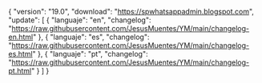 {
	"version": "19.0",
	"download": "https://spwhatsappadmin.blogspot.com",
	"update": [
		{
			"languaje": "en",
			"changelog": "https://raw.githubusercontent.com/JesusMuentes/YM/main/changelog-en.html"
		},
		{
			"languaje": "es",
			"changelog": "https://raw.githubusercontent.com/JesusMuentes/YM/main/changelog-es.html"
		},
		{
			"languaje": "pt",
			"changelog": "https://raw.githubusercontent.com/JesusMuentes/YM/main/changelog-pt.html"
		}
	]
}
